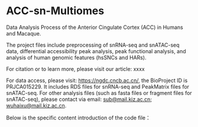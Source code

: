 # ACC-sn-Multiomes
Data Analysis Process of the Anterior Cingulate Cortex (ACC) in Humans and Macaque.

The project files include preprocessing of snRNA-seq and snATAC-seq data, differential accessibility peak analysis, peak functional analysis, and analysis of human genomic features (hsSNCs and HARs).

For citation or to learn more, please visit our article: xxxx

For data access, please visit: https://ngdc.cncb.ac.cn/, the BioProject ID is PRJCA015229. It includes RDS files for snRNA-seq and PeakMatrix files for snATAC-seq. For other analysis files (such as fasta files or fragment files for snATAC-seq), please contact via email: sub@mail.kiz.ac.cn; wuhaixu@mail.kiz.ac.cn.

Below is the specific content introduction of the code file：
